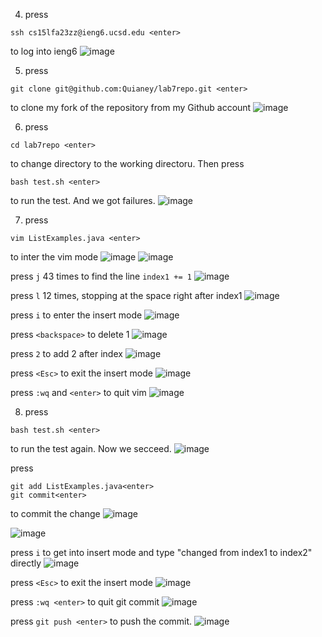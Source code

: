 
4. press 
```
ssh cs15lfa23zz@ieng6.ucsd.edu <enter>
```
to log into ieng6
![image](https://github.com/Quianey/cse15l-lab-report4/assets/147276821/2c9504de-bbd5-47a4-9160-4bb3920754db)

5. press
```
git clone git@github.com:Quianey/lab7repo.git <enter>
```
to clone my fork of the repository from my Github account
![image](https://github.com/Quianey/cse15l-lab-report4/assets/147276821/ddc6323d-32d7-4e57-b2c2-af5cffd89ff4)

6. press
```
cd lab7repo <enter>
```
to change directory to the working directoru. Then press
```
bash test.sh <enter>
```
to run the test. And we got failures. 
![image](https://github.com/Quianey/cse15l-lab-report4/assets/147276821/80f38000-69e1-45ce-97de-83862e205dbb)

7. press
```
vim ListExamples.java <enter>
```
to inter the vim mode 
![image](https://github.com/Quianey/cse15l-lab-report4/assets/147276821/5a2bc95f-68c0-40cf-98fe-3309b148e30d)
![image](https://github.com/Quianey/cse15l-lab-report4/assets/147276821/6bccdc02-b7d9-4e6e-9da6-d7d704ce143a)

   press ```j``` 43 times to find the line ```index1 += 1```
![image](https://github.com/Quianey/cse15l-lab-report4/assets/147276821/104fd12f-e85a-482e-873f-7500c4404e1c)

   press ```l``` 12 times, stopping at the space right after index1
   ![image](https://github.com/Quianey/cse15l-lab-report4/assets/147276821/56b4046c-0e06-44cd-8fb0-869e66438d25)

   press ```i``` to enter the insert mode
   ![image](https://github.com/Quianey/cse15l-lab-report4/assets/147276821/2c421df7-1ef1-4ced-9a34-bbd66c587112)

   press ```<backspace>``` to delete 1
   ![image](https://github.com/Quianey/cse15l-lab-report4/assets/147276821/dbefb95f-f1a7-4c2f-9eec-4f6a5aea810f)

   press ```2``` to add 2 after index
   ![image](https://github.com/Quianey/cse15l-lab-report4/assets/147276821/ac33190d-0f34-4b8c-adc0-d311208d3fde)

   press ```<Esc>``` to exit the insert mode
   ![image](https://github.com/Quianey/cse15l-lab-report4/assets/147276821/e8309be7-8a2a-4f15-806b-5126a1cb82f0)

   press ```:wq``` and ```<enter>``` to quit vim
   ![image](https://github.com/Quianey/cse15l-lab-report4/assets/147276821/4ff8ec03-91e2-400f-9dd7-7fd08a498f92)


8. press
```
bash test.sh <enter>
```
to run the test again. Now we secceed. 
![image](https://github.com/Quianey/cse15l-lab-report4/assets/147276821/e70bb673-43c8-4e41-b147-e3f0f0868023)


press 
```
git add ListExamples.java<enter>
git commit<enter>
```
to commit the change
![image](https://github.com/Quianey/cse15l-lab-report4/assets/147276821/54fc1c7e-f27a-42dd-8ebe-8a6dea73cd6c)

![image](https://github.com/Quianey/cse15l-lab-report4/assets/147276821/6e3fc80a-ff08-4c3b-a720-3df635231c83)

press ```i``` to get into insert mode and type "changed from index1 to index2" directly
![image](https://github.com/Quianey/cse15l-lab-report4/assets/147276821/1ba3d55d-a47c-4845-8e51-c5836982f895)

press ```<Esc>``` to exit the insert mode
![image](https://github.com/Quianey/cse15l-lab-report4/assets/147276821/a03352ff-90de-4153-b329-804c61416cde)

press ```:wq <enter>``` to quit git commit
![image](https://github.com/Quianey/cse15l-lab-report4/assets/147276821/0bbd919f-66a1-4454-8b51-d1f3b327fd7e)

press ```git push <enter>``` to push the commit.
![image](https://github.com/Quianey/cse15l-lab-report4/assets/147276821/06a214db-53d0-4ddc-ab66-fc451e2cdff5)






